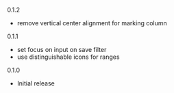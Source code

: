 0.1.2
- remove vertical center alignment for marking column

0.1.1
- set focus on input on save filter
- use distinguishable icons for ranges

0.1.0
- Initial release
